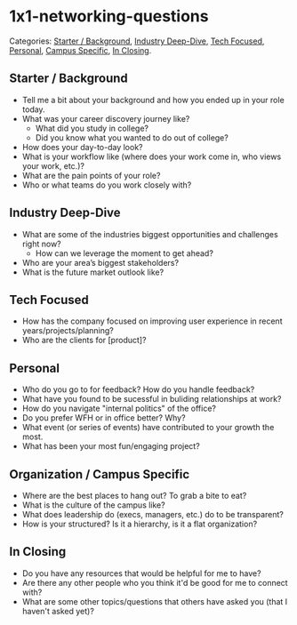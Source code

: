 # 1x1-networking-questions
Categories: [Starter / Background](##starter--background), [Industry Deep-Dive](#industry-deep-dive), [Tech Focused](#tech-focused), [Personal](#personal), [Campus Specific](#campus-specific), [In Closing](#in-closing).
## Starter / Background
- Tell me a bit about your background and how you ended up in your role today.
- What was your career discovery journey like? 
  + What did you study in college? 
  + Did you know what you wanted to do out of college?
- How does your day-to-day look?
- What is your workflow like (where does your work come in, who views your work, etc.)?
- What are the pain points of your role?
- Who or what teams do you work closely with?

## Industry Deep-Dive
- What are some of the industries biggest opportunities and challenges right now?
  + How can we leverage the moment to get ahead?
- Who are your area’s biggest stakeholders?
- What is the future market outlook like? 

## Tech Focused
- How has the company focused on improving user experience in recent years/projects/planning?
- Who are the clients for [product]?

## Personal
- Who do you go to for feedback? How do you handle feedback?
- What have you found to be sucessful in buliding relationships at work? 
-	How do you navigate "internal politics" of the office?
- Do you prefer WFH or in office better? Why?
- What event (or series of events) have contributed to your growth the most.
- What has been your most fun/engaging project?

## Organization / Campus Specific
- Where are the best places to hang out? To grab a bite to eat?
- What is the culture of the campus like?
- What does leadership do (execs, managers, etc.) do to be transparent? 
- How is your structured? Is it a hierarchy, is it a flat organization? 

## In Closing
- Do you have any resources that would be helpful for me to have?
- Are there any other people who you think it'd be good for me to connect with?
- What are some other topics/questions that others have asked you (that I haven't asked yet)?

